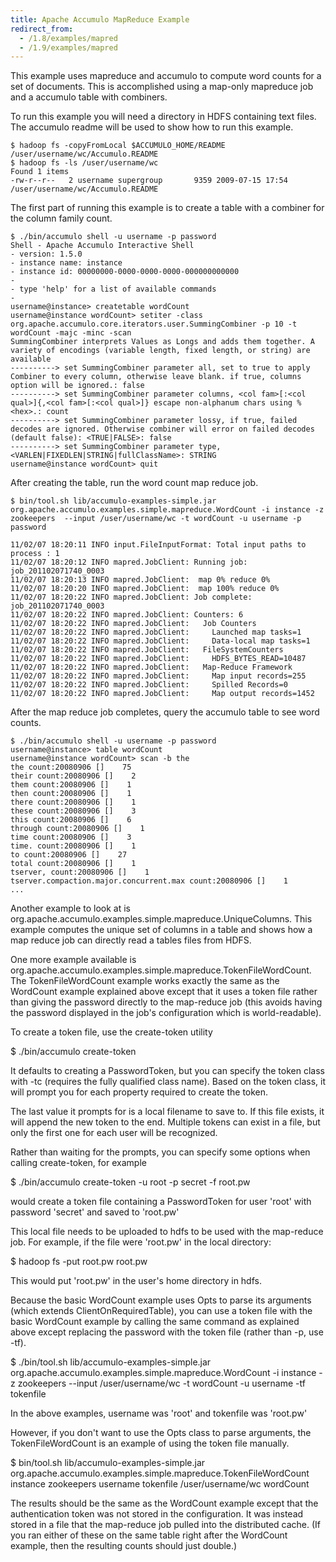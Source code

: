 ```yaml
---
title: Apache Accumulo MapReduce Example
redirect_from:
  - /1.8/examples/mapred
  - /1.9/examples/mapred
---
```


This example uses mapreduce and accumulo to compute word counts for a set of
documents. This is accomplished using a map-only mapreduce job and a
accumulo table with combiners.

To run this example you will need a directory in HDFS containing text files.
The accumulo readme will be used to show how to run this example.

    $ hadoop fs -copyFromLocal $ACCUMULO_HOME/README /user/username/wc/Accumulo.README
    $ hadoop fs -ls /user/username/wc
    Found 1 items
    -rw-r--r--   2 username supergroup       9359 2009-07-15 17:54 /user/username/wc/Accumulo.README

The first part of running this example is to create a table with a combiner
for the column family count.

    $ ./bin/accumulo shell -u username -p password
    Shell - Apache Accumulo Interactive Shell
    - version: 1.5.0
    - instance name: instance
    - instance id: 00000000-0000-0000-0000-000000000000
    -
    - type 'help' for a list of available commands
    -
    username@instance> createtable wordCount
    username@instance wordCount> setiter -class org.apache.accumulo.core.iterators.user.SummingCombiner -p 10 -t wordCount -majc -minc -scan
    SummingCombiner interprets Values as Longs and adds them together. A variety of encodings (variable length, fixed length, or string) are available
    ----------> set SummingCombiner parameter all, set to true to apply Combiner to every column, otherwise leave blank. if true, columns option will be ignored.: false
    ----------> set SummingCombiner parameter columns, <col fam>[:<col qual>]{,<col fam>[:<col qual>]} escape non-alphanum chars using %<hex>.: count
    ----------> set SummingCombiner parameter lossy, if true, failed decodes are ignored. Otherwise combiner will error on failed decodes (default false): <TRUE|FALSE>: false
    ----------> set SummingCombiner parameter type, <VARLEN|FIXEDLEN|STRING|fullClassName>: STRING
    username@instance wordCount> quit

After creating the table, run the word count map reduce job.

    $ bin/tool.sh lib/accumulo-examples-simple.jar org.apache.accumulo.examples.simple.mapreduce.WordCount -i instance -z zookeepers  --input /user/username/wc -t wordCount -u username -p password

    11/02/07 18:20:11 INFO input.FileInputFormat: Total input paths to process : 1
    11/02/07 18:20:12 INFO mapred.JobClient: Running job: job_201102071740_0003
    11/02/07 18:20:13 INFO mapred.JobClient:  map 0% reduce 0%
    11/02/07 18:20:20 INFO mapred.JobClient:  map 100% reduce 0%
    11/02/07 18:20:22 INFO mapred.JobClient: Job complete: job_201102071740_0003
    11/02/07 18:20:22 INFO mapred.JobClient: Counters: 6
    11/02/07 18:20:22 INFO mapred.JobClient:   Job Counters
    11/02/07 18:20:22 INFO mapred.JobClient:     Launched map tasks=1
    11/02/07 18:20:22 INFO mapred.JobClient:     Data-local map tasks=1
    11/02/07 18:20:22 INFO mapred.JobClient:   FileSystemCounters
    11/02/07 18:20:22 INFO mapred.JobClient:     HDFS_BYTES_READ=10487
    11/02/07 18:20:22 INFO mapred.JobClient:   Map-Reduce Framework
    11/02/07 18:20:22 INFO mapred.JobClient:     Map input records=255
    11/02/07 18:20:22 INFO mapred.JobClient:     Spilled Records=0
    11/02/07 18:20:22 INFO mapred.JobClient:     Map output records=1452

After the map reduce job completes, query the accumulo table to see word
counts.

    $ ./bin/accumulo shell -u username -p password
    username@instance> table wordCount
    username@instance wordCount> scan -b the
    the count:20080906 []    75
    their count:20080906 []    2
    them count:20080906 []    1
    then count:20080906 []    1
    there count:20080906 []    1
    these count:20080906 []    3
    this count:20080906 []    6
    through count:20080906 []    1
    time count:20080906 []    3
    time. count:20080906 []    1
    to count:20080906 []    27
    total count:20080906 []    1
    tserver, count:20080906 []    1
    tserver.compaction.major.concurrent.max count:20080906 []    1
    ...

Another example to look at is
org.apache.accumulo.examples.simple.mapreduce.UniqueColumns. This example
computes the unique set of columns in a table and shows how a map reduce job
can directly read a tables files from HDFS.

One more example available is
org.apache.accumulo.examples.simple.mapreduce.TokenFileWordCount.
The TokenFileWordCount example works exactly the same as the WordCount example
explained above except that it uses a token file rather than giving the
password directly to the map-reduce job (this avoids having the password
displayed in the job's configuration which is world-readable).

To create a token file, use the create-token utility

  $ ./bin/accumulo create-token

It defaults to creating a PasswordToken, but you can specify the token class
with -tc (requires the fully qualified class name). Based on the token class,
it will prompt you for each property required to create the token.

The last value it prompts for is a local filename to save to. If this file
exists, it will append the new token to the end. Multiple tokens can exist in
a file, but only the first one for each user will be recognized.

Rather than waiting for the prompts, you can specify some options when calling
create-token, for example

  $ ./bin/accumulo create-token -u root -p secret -f root.pw

would create a token file containing a PasswordToken for
user 'root' with password 'secret' and saved to 'root.pw'

This local file needs to be uploaded to hdfs to be used with the
map-reduce job. For example, if the file were 'root.pw' in the local directory:

  $ hadoop fs -put root.pw root.pw

This would put 'root.pw' in the user's home directory in hdfs.

Because the basic WordCount example uses Opts to parse its arguments
(which extends ClientOnRequiredTable), you can use a token file with
the basic WordCount example by calling the same command as explained above
except replacing the password with the token file (rather than -p, use -tf).

  $ ./bin/tool.sh lib/accumulo-examples-simple.jar org.apache.accumulo.examples.simple.mapreduce.WordCount -i instance -z zookeepers  --input /user/username/wc -t wordCount -u username -tf tokenfile

In the above examples, username was 'root' and tokenfile was 'root.pw'

However, if you don't want to use the Opts class to parse arguments,
the TokenFileWordCount is an example of using the token file manually.

  $ bin/tool.sh lib/accumulo-examples-simple.jar org.apache.accumulo.examples.simple.mapreduce.TokenFileWordCount instance zookeepers username tokenfile /user/username/wc wordCount

The results should be the same as the WordCount example except that the
authentication token was not stored in the configuration. It was instead
stored in a file that the map-reduce job pulled into the distributed cache.
(If you ran either of these on the same table right after the
WordCount example, then the resulting counts should just double.)




